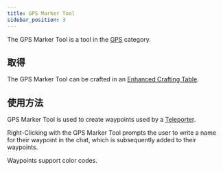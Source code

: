 ```yaml
---
title: GPS Marker Tool
sidebar_position: 3
---
```


The GPS Marker Tool is a tool in the [GPS](GPS) category.

## 取得

The GPS Marker Tool can be crafted in an [Enhanced Crafting Table](Enhanced-Crafting-Table).

## 使用方法

GPS Marker Tool is used to create waypoints used by a [Teleporter](Teleporter).

Right-Clicking with the GPS Marker Tool prompts the user to write a name for their waypoint in the chat, which is subsequently added to their waypoints.

Waypoints support color codes.

